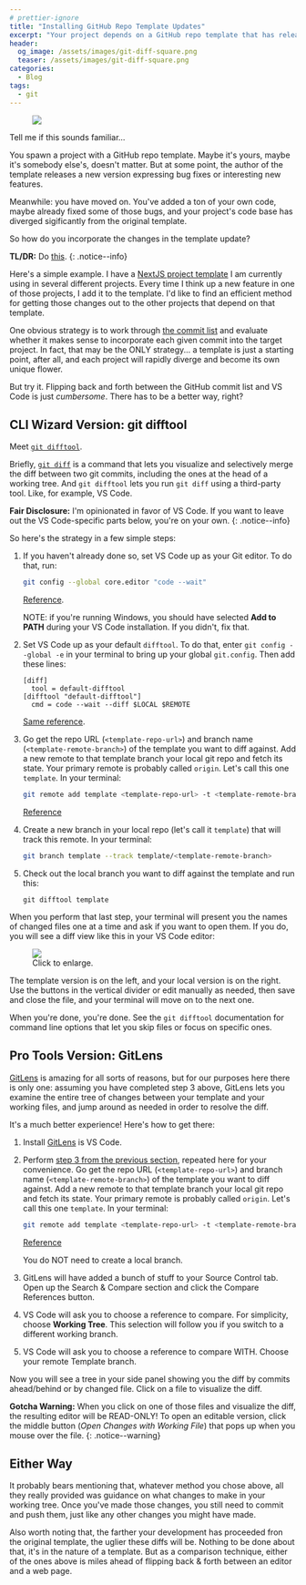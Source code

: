 ```yaml
---
# prettier-ignore
title: "Installing GitHub Repo Template Updates"
excerpt: "Your project depends on a GitHub repo template that has released a new version. How do you integrate the changes?"
header:
  og_image: /assets/images/git-diff-square.png
  teaser: /assets/images/git-diff-square.png
categories:
  - Blog
tags:
  - git
---
```


<figure class="align-left" style="margin-top: 10px; margin-bottom: 10px; width: 150px;">
    <img src="{{ site.url }}{{ site.baseurl }}/assets/images/git-diff-square.png">
</figure>

Tell me if this sounds familiar...

You spawn a project with a GitHub repo template. Maybe it's yours, maybe it's
somebody else's, doesn't matter. But at some point, the author of the template
releases a new version expressing bug fixes or interesting new features.

Meanwhile: you have moved on. You've added a ton of your own code, maybe already
fixed some of those bugs, and your project's code base has diverged sigificantly
from the original template.

So how do you incorporate the changes in the template update?

**TL/DR:** Do [this](#pro-tools-version-gitlens). {: .notice--info}

Here's a simple example. I have a
[NextJS project template](https://github.com/karmaniverous/template-nextjs) I am
currently using in several different projects. Every time I think up a new
feature in one of those projects, I add it to the template. I'd like to find an
efficient method for getting those changes out to the other projects that depend
on that template.

One obvious strategy is to work through
[the commit list](https://github.com/karmaniverous/template-nextjs/commits/master)
and evaluate whether it makes sense to incorporate each given commit into the
target project. In fact, that may be the ONLY strategy... a template is just a
starting point, after all, and each project will rapidly diverge and become its
own unique flower.

But try it. Flipping back and forth between the GitHub commit list and VS Code
is just _cumbersome_. There has to be a better way, right?

## CLI Wizard Version: git difftool

Meet [`git difftool`](https://git-scm.com/docs/git-difftool).

Briefly, [`git diff`](https://git-scm.com/docs/git-diff) is a command that lets
you visualize and selectively merge the diff between two git commits, including
the ones at the head of a working tree. And `git difftool` lets you run
`git diff` using a third-party tool. Like, for example, VS Code.

**Fair Disclosure:** I'm opinionated in favor of VS Code. If you want to leave
out the VS Code-specific parts below, you're on your own. {: .notice--info}

So here's the strategy in a few simple steps:

1. If you haven't already done so, set VS Code up as your Git editor. To do
   that, run:

   ```bash
   git config --global core.editor "code --wait"
   ```

   [Reference](https://stackoverflow.com/questions/30024353/how-to-use-visual-studio-code-as-default-editor-for-git).

   NOTE: if you're running Windows, you should have selected **Add to PATH**
   during your VS Code installation. If you didn't, fix that.

1. Set VS Code up as your default `difftool`. To do that, enter
   `git config --global -e` in your terminal to bring up your global
   `git.config`. Then add these lines:

   ```
   [diff]
     tool = default-difftool
   [difftool "default-difftool"]
     cmd = code --wait --diff $LOCAL $REMOTE
   ```

   [Same reference](https://stackoverflow.com/questions/30024353/how-to-use-visual-studio-code-as-default-editor-for-git).

1. <a id="step-3" />Go get the repo URL (`<template-repo-url>`) and branch name
   (`<template-remote-branch>`) of the template you want to diff against. Add a
   new remote to that template branch your local git repo and fetch its state.
   Your primary remote is probably called `origin`. Let's call this one
   `template`. In your terminal:

   ```bash
   git remote add template <template-repo-url> -t <template-remote-branch> -f
   ```

   [Reference](https://jigarius.com/blog/multiple-git-remote-repositories)

1. Create a new branch in your local repo (let's call it `template`) that will
   track this remote. In your terminal:

   ```bash
   git branch template --track template/<template-remote-branch>
   ```

1. Check out the local branch you want to diff against the template and run
   this:

   ```
   git difftool template
   ```

When you perform that last step, your terminal will present you the names of
changed files one at a time and ask if you want to open them. If you do, you
will see a diff view like this in your VS Code editor:

<figure >
    <a href="{{ site.url }}{{ site.baseurl }}/assets/images/git-difftool-screenshot.png">
        <img src="{{ site.url }}{{ site.baseurl }}/assets/images/git-difftool-screenshot.png">
    </a>
    <figcaption>Click to enlarge.</figcaption>
</figure>

The template version is on the left, and your local version is on the right. Use
the buttons in the vertical divider or edit manually as needed, then save and
close the file, and your terminal will move on to the next one.

When you're done, you're done. See the `git difftool` documentation for command
line options that let you skip files or focus on specific ones.

## Pro Tools Version: GitLens

[GitLens](https://marketplace.visualstudio.com/items?itemName=eamodio.gitlens)
is amazing for all sorts of reasons, but for our purposes here there is only
one: assuming you have completed step 3 above, GitLens lets you examine the
entire tree of changes between your template and your working files, and jump
around as needed in order to resolve the diff.

It's a much better experience! Here's how to get there:

1. Install
   [GitLens](https://marketplace.visualstudio.com/items?itemName=eamodio.gitlens)
   is VS Code.

1. Perform <a href="#step-3">step 3 from the previous section</a>, repeated here
   for your convenience. Go get the repo URL (`<template-repo-url>`) and branch
   name (`<template-remote-branch>`) of the template you want to diff against.
   Add a new remote to that template branch your local git repo and fetch its
   state. Your primary remote is probably called `origin`. Let's call this one
   `template`. In your terminal:

   ```bash
   git remote add template <template-repo-url> -t <template-remote-branch> -f
   ```

   [Reference](https://jigarius.com/blog/multiple-git-remote-repositories)

   You do NOT need to create a local branch.

1. GitLens will have added a bunch of stuff to your Source Control tab. Open up
   the Search & Compare section and click the Compare References button.

1. VS Code will ask you to choose a reference to compare. For simplicity, choose
   **Working Tree**. This selection will follow you if you switch to a different
   working branch.

1. VS Code will ask you to choose a reference to compare WITH. Choose your
   remote Template branch.

Now you will see a tree in your side panel showing you the diff by commits
ahead/behind or by changed file. Click on a file to visualize the diff.

**Gotcha Warning:** When you click on one of those files and visualize the diff,
the resulting editor will be READ-ONLY! To open an editable version, click the
middle button (_Open Changes with Working File_) that pops up when you mouse
over the file. {: .notice--warning}

## Either Way

It probably bears mentioning that, whatever method you chose above, all they
really provided was guidance on what changes to make in your working tree. Once
you've made those changes, you still need to commit and push them, just like any
other changes you might have made.

Also worth noting that, the farther your development has proceeded fron the
original template, the uglier these diffs will be. Nothing to be done about
that, it's in the nature of a template. But as a comparison technique, either of
the ones above is miles ahead of flipping back & forth between an editor and a
web page.
